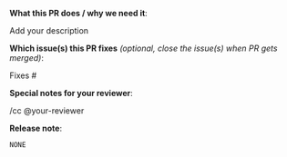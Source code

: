 <!--  Thanks for sending a pull request! See below for tips! -->

**What this PR does / why we need it**:

Add your description

**Which issue(s) this PR fixes** _(optional, close the issue(s) when PR gets merged)_:

Fixes #

**Special notes for your reviewer**:

/cc @your-reviewer

**Release note**:

<!--  Write your release note:
1. Enter your extended release note in the below block. If the PR requires additional action from users switching to the new release, include the string "action required".
2. If no release note is required, just write "NONE".
-->

```release-note
NONE
```

<!--  Thanks for sending a pull request! Here are some tips:

1. https://github.com/caicloud/engineering/blob/master/docs/review_conventions.md  <-- what is the review process looks like
2. https://github.com/caicloud/engineering/blob/master/docs/commit_conventions.md  <-- how to structure your git commit
3. https://github.com/caicloud/engineering/blob/master/docs/caicloud_bot.md        <-- how to work with caicloud bot

Other tips from Kubernetes cmomunity:

1. If this is your first time, read our contributor guidelines https://git.k8s.io/community/contributors/devel/pull-requests.md#the-pr-submit-process and developer guide https://git.k8s.io/community/contributors/devel/development.md#development-guide
2. If you want *faster* PR reviews, read how: https://git.k8s.io/community/contributors/devel/pull-requests.md#best-practices-for-faster-reviews
3. Follow the instructions for writing a release note: https://git.k8s.io/community/contributors/devel/pull-requests.md#write-release-notes-if-needed
4. If the PR is unfinished, see how to mark it: https://github.com/kubernetes/community/blob/master/contributors/devel/pull-requests.md#marking-unfinished-pull-requests
-->
